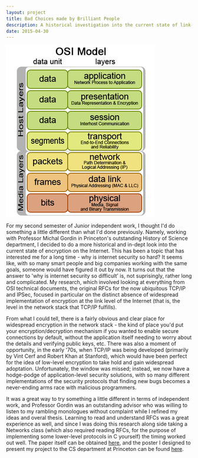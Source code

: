 ```yaml
---
layout: project
title: Bad Choices made by Brilliant People
description: A historical investigation into the current state of link-level encryption over the Internet.
date: 2015-04-30
---
```


<div class="col-md-6">
    <img class="topimg" src="/static/img/osi_diagram.png" align="middle" alt="OSI diagram"/>
</div>

<p>
    For my second semester of Junior independent work, I thought I'd do something a little different than what I'd done previously. Namely, working with Professor Michal Gordin in Princeton's outstanding History of Science department, I decided to do a more historical and in-dept look into the current state of encryption on the Internet. This has been a topic that has interested me for a long time - why is internet security so hard? It seems like, with so many smart people and big companies working with the same goals, <it>someone</it> would have figured it out by now. It turns out that the answer to 'why is internet security so difficult' is, not suprisingly, rather long and complicated. My research, which involved looking at everything from OSI technical documents, the original RFCs for the now ubiquitous TCP/IP and IPSec, focused in particular on the distinct absence of widespread implementation of encryption at the link level of the Internet (that is, the level in the network stack that TCP/IP fulfills).
</p>
<p>
    From what I could tell, there is a fairly obvious and clear place for widespread encryption in the network stack - the kind of place you'd put your encryption/decryption mechanism if you wanted to enable secure connections by default, without the application itself needing to worry about the details and verifying public keys, etc. There was also a moment of opportunity, in the early '70s, when TCP/IP was being developed (primarily by Vint Cerf and Robert Khan at Stanford), which would have been perfect for the idea of low-level encryption to take hold and gain widespread adoptation. Unfortunately, the window was missed; instead, we now have a hodge-podge of application-level security solutions, with so many different implementations of the security protocols that finding new bugs becomes a never-ending arms race with malicious programmers.
</p>
<p>
    It was a great way to try something a little different in terms of independent work, and Professor Gordin was an outstanding advisor who was willing to listen to my rambling monologues without complaint while I refined my ideas and overal thesis. Learning to read and understand RFCs was a great experience as well, and since I was doing this research along side taking a Networks class (which also required reading RFCs, for the purpose of implementing some lower-level protocols in C yourself) the timing worked out well. The paper itself can be obtained <a href="https://www.dropbox.com/s/0377v23jgk22m82/spring_JP_report.pdf?raw=1">here</a>, and the poster I designed to present my project to the CS department at Princeton can be found <a href="https://www.dropbox.com/s/w8zrg2zcjr2jc49/spring_JP_poster.pdf?raw=1">here</a>.
</p>
